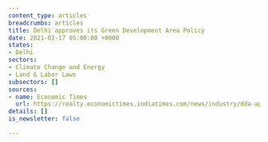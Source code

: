 ```yaml
---
content_type: articles
breadcrumbs: articles
title: Delhi approves its Green Development Area Policy
date: 2021-02-17 05:00:00 +0000
states:
- Delhi
sectors:
- Climate Change and Energy
- Land & Labor Laws
subsectors: []
sources:
- name: Economic Times
  url: https://realty.economictimes.indiatimes.com/news/industry/dda-approves-draft-green-development-area-policy-for-sustainable-development/80827270
details: []
is_newsletter: false

---
```

